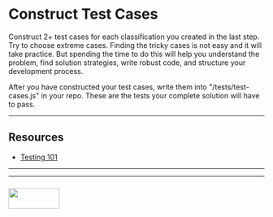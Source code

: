 # Construct Test Cases

Construct 2+ test cases for each classification you created in the last step.  Try to choose extreme cases.  Finding the tricky cases is not easy and it will take practice.  But spending the time to do this will help you understand the problem, find solution strategies, write robust code, and structure your development process. 

After you have constructed your test cases, write them into "/tests/test-cases.js" in your repo.  These are the tests your complete solution will have to pass.

___

## Resources

* [Testing 101](https://github.com/elewa-academy/General-Resources/blob/master/programming-resources/testing-101.md) 

___
___
### <a href="http://elewa.education/blog" target="_blank"><img src="https://user-images.githubusercontent.com/18554853/34921062-506450ae-f97d-11e7-875f-6feeb26ad72d.png" width="100" height="40"/></a>